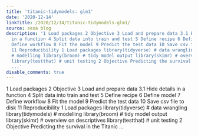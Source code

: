 ```yaml
---
title: 'titanic-tidymodels: glm1'
date: '2020-12-14'
linkTitle: /2020/12/14/titanic-tidymodels-glm1/
source: sesa blog
description: '1 Load packages 2 Objective 3 Load and prepare data 3.1 Hide details
  in a function 4 Split data into train and test 5 Define recipe 6 Define model 7
  Define workflow 8 Fit the model 9 Predict the test data 10 Save csv file to disk
  11 Reproducibility 1 Load packages library(tidyverse) # data wrangling library(tidymodels)
  # modelling library(broom) # tidy model output library(skimr) # overview on descriptives
  library(testthat) # unit testing 2 Objective Predicting the survival in the Titanic
  ...'
disable_comments: true
---
```

1 Load packages 2 Objective 3 Load and prepare data 3.1 Hide details in a function 4 Split data into train and test 5 Define recipe 6 Define model 7 Define workflow 8 Fit the model 9 Predict the test data 10 Save csv file to disk 11 Reproducibility 1 Load packages library(tidyverse) # data wrangling library(tidymodels) # modelling library(broom) # tidy model output library(skimr) # overview on descriptives library(testthat) # unit testing 2 Objective Predicting the survival in the Titanic ...